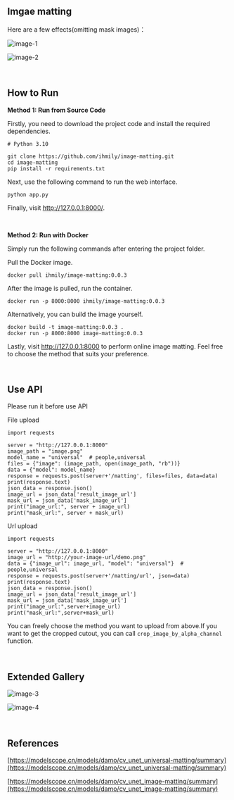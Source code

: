 ## Imgae matting

Here are a few effects(omitting mask images)：

![image-1](https://github.com/ihmily/image-matting/blob/main/assets/image-1.png)

![image-2](https://github.com/ihmily/image-matting/blob/main/assets/image-2.png)

&emsp;

## How to Run

**Method 1: Run from Source Code**

Firstly, you need to download the project code and install the required dependencies.

```
# Python 3.10

git clone https://github.com/ihmily/image-matting.git
cd image-matting
pip install -r requirements.txt
```

Next, use the following command to run the web interface.

```
python app.py
```

Finally, visit http://127.0.0.1:8000/.

&emsp;

**Method 2: Run with Docker**

Simply run the following commands after entering the project folder.

Pull the Docker image.

```
docker pull ihmily/image-matting:0.0.3
```

After the image is pulled, run the container.

```
docker run -p 8000:8000 ihmily/image-matting:0.0.3
```

Alternatively, you can build the image yourself.

```
docker build -t image-matting:0.0.3 .
docker run -p 8000:8000 image-matting:0.0.3
```

Lastly, visit http://127.0.0.1:8000 to perform online image matting. Feel free to choose the method that suits your preference.

&emsp;

## Use API

Please run it before use API

File upload

```
import requests

server = "http://127.0.0.1:8000"
image_path = "image.png"
model_name = "universal"  # people,universal
files = {"image": (image_path, open(image_path, "rb"))}
data = {"model": model_name}
response = requests.post(server+'/matting', files=files, data=data)
print(response.text)
json_data = response.json()
image_url = json_data['result_image_url']
mask_url = json_data['mask_image_url']
print("image_url:", server + image_url)
print("mask_url:", server + mask_url)
```

Url upload

```
import requests

server = "http://127.0.0.1:8000"
image_url = "http://your-image-url/demo.png"
data = {"image_url": image_url, "model": "universal"}  # people,universal
response = requests.post(server+'/matting/url', json=data)
print(response.text)
json_data = response.json()
image_url = json_data['result_image_url']
mask_url = json_data['mask_image_url']
print("image_url:",server+image_url)
print("mask_url:",server+mask_url)
```

You can freely choose the method you want to upload from above.If you want to get the cropped cutout, you can call `crop_image_by_alpha_channel` function.

&emsp;

## Extended Gallery

![image-3](https://github.com/ihmily/image-matting/blob/main/assets/image-3.png)

![image-4](https://github.com/ihmily/image-matting/blob/main/assets/image-4.png)

&emsp;

## References

[https://modelscope.cn/models/damo/cv_unet_universal-matting/summary](https://modelscope.cn/models/damo/cv_unet_universal-matting/summary)

[https://modelscope.cn/models/damo/cv_unet_image-matting/summary](https://modelscope.cn/models/damo/cv_unet_image-matting/summary)
